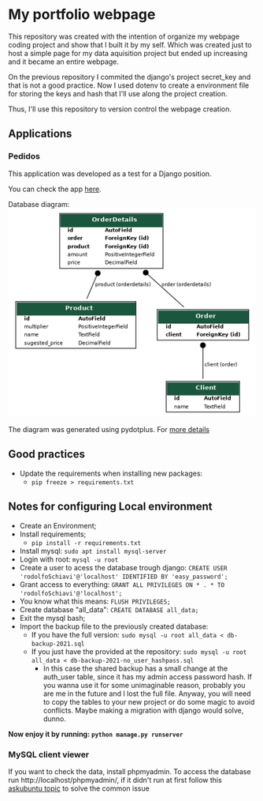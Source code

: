 # My portfolio webpage

This repository was created with the intention of organize my webpage coding project and show that I built it by my self. Which was created just to host a simple page for my data aquisition project but ended up increasing and it became an entire webpage.

On the previous repository I commited the django's project secret_key and that is not a good practice. Now I used dotenv to create a environment file for storing the keys and hash that I'll use along the project creation.

Thus, I'll use this repository to version control the webpage creation. 

## Applications

### Pedidos

This application was developed as a test for a Django position.

You can check the app [here](https://rodolfoschiavi.pythonanywhere.com/portfolio/app/pedidos).

Database diagram: 
![data_base_diagram](docs/pedidos_models.png)

The diagram was generated using pydotplus. For [more details](https://simpleit.rocks/python/django/generate-uml-class-diagrams-from-django-models/)


## Good practices

- Update the requirements when installing new packages:
    - ``` pip freeze > requirements.txt ``` 

## Notes for configuring Local environment

- Create an Environment;
- Install requirements;
    - ``` pip install -r requirements.txt ```
- Install mysql: ``` sudo apt install mysql-server ```
- Login with root: ``` mysql -u root ```
- Create a user to acess the database trough django: ``` CREATE USER 'rodolfoSchiavi'@'localhost' IDENTIFIED BY 'easy_password'; ```
- Grant access to everything: ``` GRANT ALL PRIVILEGES ON * . * TO 'rodolfoSchiavi'@'localhost'; ```
- You know what this means: ``` FLUSH PRIVILEGES; ```
- Create database "all_data": ``` CREATE DATABASE all_data; ```
- Exit the mysql bash;
- Import the backup file to the previously created database: 
    - If you have the full version: ``` sudo mysql -u root all_data < db-backup-2021.sql ```
    - If you just have the provided at the repository: ``` sudo mysql -u root all_data < db-backup-2021-no_user_hashpass.sql ```
        - In this case the shared backup has a small change at the auth_user table, since it has my admin access password hash. If you wanna use it for some unimaginable reason, probably you are me in the future and I lost the full file. Anyway, you will need to copy the tables to your new project or do some magic to avoid conflicts. Maybe making a migration with django would solve, dunno.

**Now enjoy it by running: ``` python manage.py runserver ```**

### MySQL client viewer

If you want to check the data, install phpmyadmin. To access the database run http://localhost/phpmyadmin/, if it didn't run at first follow this [askubuntu topic](https://askubuntu.com/questions/19127/how-to-access-phpmyadmin-after-installation) to solve the common issue